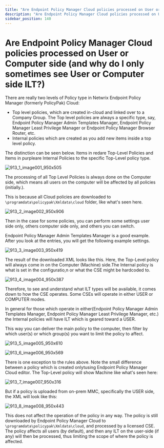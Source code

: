 ```yaml
---
title: "Are Endpoint Policy Manager Cloud policies processed on User or Computer side (and why do I only sometimes see User or Computer side ILT?)"
description: "Are Endpoint Policy Manager Cloud policies processed on User or Computer side (and why do I only sometimes see User or Computer side ILT?)"
sidebar_position: 140
---
```


# Are Endpoint Policy Manager Cloud policies processed on User or Computer side (and why do I only sometimes see User or Computer side ILT?)

There are really two levels of Policy type in Netwrix Endpoint Policy Manager (formerly PolicyPak)
Cloud:

- Top level policies, which are created in-cloud and linked over to a Company Group. The Top level
  policies are always a specific type, say, Endpoint Policy Manager Admin Templates Manager,
  Endpoint Policy Manager Least Privilege Manager or Endpoint Policy Manager Browser Router, etc.
- Internal policies which are created as you add new items inside a top level policy.

The distinction can be seen below. Items in redare Top-Level Policies and Items in purpleare
Internal Policies to the specific Top-Level policy type.

![913_1_image001_950x505](/images/endpointpolicymanager/cloud/policy/913_1_image001_950x505.webp)

The processing of all Top Level Policies is always done on the Computer side, which means all users
on the computer will be affected by all policies (initially.).

This is because all Cloud policies are downloaded to` \programdata\policypak\Xmldata\cloud` folder,
like what's seen here.

![913_2_image002_950x906](/images/endpointpolicymanager/cloud/policy/913_2_image002_950x906.webp)

Then in the case for some policies, you can perform some settings user side only, others computer
side only, and others you can switch.

Endpoint Policy Manager Admin Templates Manager is a good example. After you look at the entries,
you will get the following example settings.

![913_3_image003_950x419](/images/endpointpolicymanager/cloud/policy/913_3_image003_950x419.webp)

The result of the downloaded XML looks like this. Here, the Top-Level policy will always come in on
the Computer (Machine) side.The Internal policy is what is set in the configuratio,n or what the CSE
might be hardcoded to.

![913_4_image004_950x387](/images/endpointpolicymanager/cloud/policy/913_4_image004_950x387.webp)

Therefore, to see and understand what ILT types will be available, it comes down to how the CSE
operates. Some CSEs will operate in either USER or COMPUTER modes.

In general for those which operate in either(Endpoint Policy Manager Admin Templates Manager,
Endpoint Policy Manager Least Privilege Manager, etc.) the Internal policies will have ILT which is
geared toward a USER.

This way you can deliver the main policy to the computer, then filter by which user(s) or which
group(s) you want to limit the policy to affect.

![913_5_image005_950x610](/images/endpointpolicymanager/cloud/policy/913_5_image005_950x610.webp)

![913_6_image006_950x569](/images/endpointpolicymanager/cloud/policy/913_6_image006_950x569.webp)

There is one exception to the rules above. Note the small difference between a policy which is
created onlytusing Endpoint Policy Manager Cloud editor. The Top-Level policy will show Machine like
what's seen here:

![913_7_image007_950x316](/images/endpointpolicymanager/cloud/policy/913_7_image007_950x316.webp)

But if a policy is uploaded from on-prem MMC, specifically the USER side, the XML will look like
this:

![913_8_image008_950x443](/images/endpointpolicymanager/cloud/policy/913_8_image008_950x443.webp)

This does not affect the operation of the policy in any way. The policy is still downloaded by
Endpoint Policy Manager Cloud to `\programdata\policypak\Xmldata\cloud`, and processed by a licensed
CSE. The policy affects all users (by default), and then any ILT on the user-side (if any) will then
be processed, thus limiting the scope of where the policy is affected.
